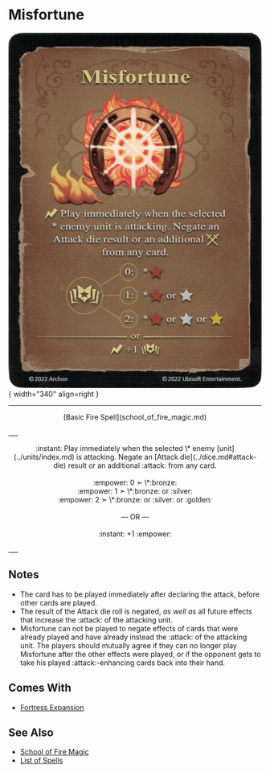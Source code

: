 # Misfortune

![Misfortune](../assets/spells-misfortune.webp){ width="340" align=right }

___
<p style="text-align: center;" markdown>[Basic Fire Spell](school_of_fire_magic.md)</p>
___
<p style="text-align: center;" markdown>:instant: Play immediately when the selected \* enemy [unit](../units/index.md) is attacking. Negate an [Attack die](../dice.md#attack-die) result or an additional :attack: from any card.<br><br>:empower: 0 ➣ \*:bronze:<br>:empower: 1 ➣ \*:bronze: or :silver:<br>:empower: 2 ➣ \*:bronze: or :silver: or :golden:<br><br>— OR —<br><br>:instant: +1 :empower:</p>
___


## Notes

- The card has to be played immediately after declaring the attack, before other cards are played.
- The result of the Attack die roll is negated, *as well as* all future effects that increase the :attack: of the attacking unit.
- Misfortune can not be played to negate effects of cards that were already played and have already instead the :attack: of the attacking unit. The players should mutually agree if they can no longer play Misfortune after the other effects were played, or if the opponent gets to take his played :attack:-enhancing cards back into their hand.


## Comes With

- [Fortress Expansion](../content/fortress_expansion.md)


## See Also

- [School of Fire Magic](school_of_fire_magic.md)
- [List of Spells](index.md)
